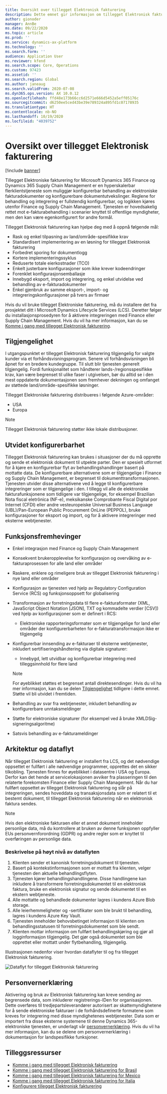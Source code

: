 ```yaml
---
title: Oversikt over tillegget Elektronisk fakturering
description: Dette emnet gir informasjon om tillegget Elektronisk fakturering i Microsoft Dynamics 365 Finance og Dynamics 365 Supply Chain Management.
author: gionoder
manager: AnnBe
ms.date: 09/22/2020
ms.topic: article
ms.prod: ''
ms.service: dynamics-ax-platform
ms.technology: ''
ms.search.form: ''
audience: Application User
ms.reviewer: kfend
ms.search.scope: Core, Operations
ms.custom: 97423
ms.assetid: ''
ms.search.region: Global
ms.author: janeaug
ms.search.validFrom: 2020-07-08
ms.dyn365.ops.version: AX 10.0.12
ms.openlocfilehash: ffd48e173b66cc6d2571e666d5452a5eff05176c
ms.sourcegitcommit: d6250ee5ced43be39e789324a895fd1c07178935
ms.translationtype: HT
ms.contentlocale: nb-NO
ms.lasthandoff: 10/19/2020
ms.locfileid: "4039752"
---
```

# <a name="electronic-invoicing-add-on-overview"></a>Oversikt over tillegget Elektronisk fakturering

[!include [banner](../includes/banner.md)]

Tillegget Elektroniske fakturering for Microsoft Dynamics 365 Finance og Dynamics 365 Supply Chain Management er en hyperskalerbar flerklientstjeneste som muliggjør konfigurerbar behandling av elektroniske fakturadokumenter og konfigurerbare dokumentutvekslinger. Reglene for behandling og integrering er fullstendig konfigurerbar, og logikken kjøres utenfor Finance og Supply Chain Management. Tjenesten er hovedsakelig rettet mot e-fakturabehandling i scenarier knyttet til offentlige myndigheter, men den kan være egenkonfigurert for andre formål.

Tillegget Elektronisk fakturering kan hjelpe deg med å oppnå følgende mål:

- Rask og enkel tilpasning av land/område-spesifikke krav
- Standardisert implementering av en løsning for tillegget Elektronisk fakturering
- Forbedret sporing for dokumentlogg
- Kortere implementeringssyklus
- Reduserte totale eierkostnader (TCO)
- Enkelt justerbare konfigurasjoner som ikke krever kodeendringer
- Forenklet konfigurasjonsemballasje
- Innebygd eksport, import og integrering, og enkel utvidelse ved behandling av e-fakturadokumenter
- Enkel gjenbruk av samme eksport-, import- og integreringskonfigurasjoner på tvers av firmaer

Hvis du vil bruke tillegget Elektroniske fakturering, må du installere det fra prosjektet ditt i Microsoft Dynamics Lifecycle Services (LCS). Deretter følger du installasjonsprosedyren for å aktivere integreringen med Finance eller Supply Chain Management. Hvis du vil ha mer informasjon, kan du se [Komme i gang med tillegget Elektronisk fakturering](e-invoicing-get-started.md).

## <a name="availability"></a>Tilgjengelighet

I utgangspunktet er tillegget Elektronisk fakturering tilgjengelig for valgte kunder via et forhåndsvisningsprogram. Senere vil forhåndsvisningen bli åpnet for en bredere kundegruppe. Til slutt blir tjenesten generelt tilgjengelig. Fordi funksjonalitet som håndterer lands-/regionsspesifikke krav, kan være begrenset til ulike faser i utgivelsen, bør du alltid se i den mest oppdaterte dokumentasjonen som fremhever dekningen og omfanget av støttede land/område-spesifikke løsninger.

Tillegget Elektroniske fakturering distribueres i følgende Azure-områder:

- USA
- Europa

> [!NOTE]
> Tillegget Elektronisk fakturering støtter ikke lokale distribusjoner.

## <a name="extended-configurability"></a>Utvidet konfigurerbarhet

Tillegget Elektronisk fakturering kan brukes i situasjoner der du må opprette og sende et elektronisk dokument til utpekte parter. Den er spesielt utformet for å kjøre en konfigurerbar flyt av behandlingshandlinger basert på mottatte data. De konfigurerbare alternativene som er tilgjengelige i Finance og Supply Chain Management, er begrenset til dokumenttransformasjonen. Tjenesten utvider disse alternativene ved å legge til konfigurerbare integreringer som er tilgjengelige i den. I tillegg vil alle de elektroniske fakturafunksjonene som tidligere var tilgjengelige, for eksempel Brazilian Nota fiscal eletrônica (NF-e), meksikanske Comprobante Fiscal Digital por Internet (CFDI) eller andre vesteuropeiske Universal Business Language (UBL)/Pan-European Public Procurement OnLine (PEPPOL), bruke konfigurasjoner for eksport og import, og for å aktivere integreringer med eksterne webtjenester.

## <a name="feature-highlights"></a>Funksjonsfremhevinger

- Enkel integrasjon med Finance og Supply Chain Management
- Konsekvent brukeropplevelse for konfigurasjon og overvåking av e-fakturaprosessen for alle land eller områder
- Raskere, enklere og rimeligere bruk av tillegget Elektronisk fakturering i nye land eller områder
- Konfigurasjon av tjenesten ved hjelp av Regulatory Configuration Service (RCS) og funksjonsoppsett for globalisering
- Transformasjon av forretningsdata til flere e-fakturaformater (XML, JavaScript Object Notation \[JSON\], TXT og kommadelte verdier \[CSV\]) ved hjelp av konfigurasjoner som er definert i RCS:

    - Elektroniske rapporteringsformater som er tilgjengelige for land eller områder der konfigurerbarheten for e-fakturatransformasjon ikke er tilgjengelig

- Konfigurerbar innsending av e-fakturaer til eksterne webtjenester, inkludert sertifiseringshåndtering via digitale signaturer:

    - Innebygd, lett utvidbar og konfigurerbar integrering med tilleggsinnhold for flere land

    > [!NOTE]
    > For øyeblikket støttes et begrenset antall direktesendinger. Hvis du vil ha mer informasjon, kan du se delen [Tilgjengelighet](#availability) tidligere i dette emnet. Støtte vil bli utvidet i fremtiden.

- Behandling av svar fra webtjenester, inkludert behandling av konfigurerbare unntaksmeldinger
- Støtte for elektroniske signaturer (for eksempel ved å bruke XMLDSig-signeringsalgoritme)
- Satsvis behandling av e-fakturameldinger

## <a name="architecture-and-data-flow"></a>Arkitektur og dataflyt

Når tillegget Elektronisk fakturering er installert fra LCS, og det nødvendige oppsettet er fullført i alle nødvendige programmer, opprettes det en sikker tilkobling. Tjenesten finnes for øyeblikket i datasentre i USA og Europa. Derfor kan det hende at servicelokasjonen avviker fra plasseringen til den relaterte forekomsten Finance eller Supply Chain Management. Når du har fullført oppsettet av tillegget Elektronisk fakturering og slår på integreringen, sendes hoveddata og transaksjonsdata som er relatert til et bestemt dokument, til tillegget Elektronisk fakturering når en elektronisk faktura sendes.

> [!NOTE]
> Hvis den elektroniske fakturaen eller et annet dokument inneholder personlige data, må du kontrollere at bruken av denne funksjonen oppfyller EUs personvernforordning (GDPR) og andre regler som er knyttet til overføringen av personlige data.

### <a name="high-level-description-of-the-data-flow"></a>Beskrivelse på høyt nivå av dataflyten

1. Klienten sender et kanonisk forretningsdokument til tjenesten.
2. Basert på kontekstinformasjonen som er mottatt fra klienten, velger tjenesten den aktuelle behandlingsflyten.
3. Tjenesten kjører behandlingshandlingene. Disse handlingene kan inkludere å transformere forretningsdokumentet til en elektronisk faktura, bruke en elektronisk signatur og sende dokumentet til en ekstern webtjeneste.
4. Alle mottatte og behandlede dokumenter lagres i kundens Azure Blob storage.
5. Alle leierhemmeligheter og -sertifikater som ble brukt til behandling, lagres i kundens Azure Key Vault.
6. Tjenesten inneholder behovsbetinget informasjon til klienten om behandlingsstatusen til forretningsdokumentet som ble sendt.
7. Klienten mottar informasjon om fullført behandlingskjøring og gjør all logginformasjon tilgjengelig. Det gjør også dokumentet som ble opprettet eller mottatt under flytbehandling, tilgjengelig.

Illustrasjonen nedenfor viser hvordan dataflyter til og fra tillegget Elektronisk fakturering.

![Dataflyt for tillegget Elektronisk fakturering](media/e-invoicing-service-data-flow-diagram-overview.png)

## <a name="privacy-notice"></a>Personvernerklæring
Aktivering og bruk av Elektronisk fakturering kan kreve sending av begrensede data, som inkluderer registrerings-IDen for organisasjonen. Dette overføres til tredjepartsleverandører autorisert av skattemyndighetene for å sende elektroniske fakturaer i de forhåndsdefinerte formatene som kreves for integrering med disse myndighetenes webtjenester. Data som er importert fra disse eksterne systemene til denne Dynamics 365-elektroniske tjenesten, er underlagt vår [personvernerklæring](https://go.microsoft.com/fwlink/?LinkId=512132). Hvis du vil ha mer informasjon, kan du se delene om personvernerklæring i dokumentasjon for landspesifikke funksjoner.

## <a name="additional-resources"></a>Tilleggsressurser

- [Komme i gang med tillegget Elektronisk fakturering](e-invoicing-get-started.md)
- [Komme i gang med tillegget Elektronisk fakturering for Brasil](e-invoicing-bra-get-started.md)
- [Komme i gang med tillegget Elektronisk fakturering for Mexico](e-invoicing-mex-get-started.md)
- [Komme i gang med tillegget Elektronisk fakturering for Italia](e-invoicing-ita-get-started.md)
- [Konfigurere tillegget Elektronisk fakturering](e-invoicing-setup.md)
